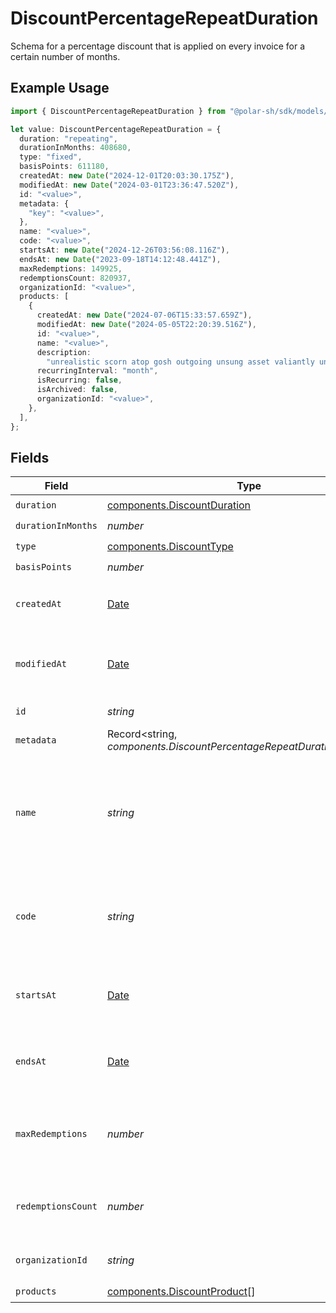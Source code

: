 # DiscountPercentageRepeatDuration

Schema for a percentage discount that is applied on every invoice
for a certain number of months.

## Example Usage

```typescript
import { DiscountPercentageRepeatDuration } from "@polar-sh/sdk/models/components/discountpercentagerepeatduration.js";

let value: DiscountPercentageRepeatDuration = {
  duration: "repeating",
  durationInMonths: 408680,
  type: "fixed",
  basisPoints: 611180,
  createdAt: new Date("2024-12-01T20:03:30.175Z"),
  modifiedAt: new Date("2024-03-01T23:36:47.520Z"),
  id: "<value>",
  metadata: {
    "key": "<value>",
  },
  name: "<value>",
  code: "<value>",
  startsAt: new Date("2024-12-26T03:56:08.116Z"),
  endsAt: new Date("2023-09-18T14:12:48.441Z"),
  maxRedemptions: 149925,
  redemptionsCount: 820937,
  organizationId: "<value>",
  products: [
    {
      createdAt: new Date("2024-07-06T15:33:57.659Z"),
      modifiedAt: new Date("2024-05-05T22:20:39.516Z"),
      id: "<value>",
      name: "<value>",
      description:
        "unrealistic scorn atop gosh outgoing unsung asset valiantly unfortunately",
      recurringInterval: "month",
      isRecurring: false,
      isArchived: false,
      organizationId: "<value>",
    },
  ],
};
```

## Fields

| Field                                                                                         | Type                                                                                          | Required                                                                                      | Description                                                                                   |
| --------------------------------------------------------------------------------------------- | --------------------------------------------------------------------------------------------- | --------------------------------------------------------------------------------------------- | --------------------------------------------------------------------------------------------- |
| `duration`                                                                                    | [components.DiscountDuration](../../models/components/discountduration.md)                    | :heavy_check_mark:                                                                            | N/A                                                                                           |
| `durationInMonths`                                                                            | *number*                                                                                      | :heavy_check_mark:                                                                            | N/A                                                                                           |
| `type`                                                                                        | [components.DiscountType](../../models/components/discounttype.md)                            | :heavy_check_mark:                                                                            | N/A                                                                                           |
| `basisPoints`                                                                                 | *number*                                                                                      | :heavy_check_mark:                                                                            | N/A                                                                                           |
| `createdAt`                                                                                   | [Date](https://developer.mozilla.org/en-US/docs/Web/JavaScript/Reference/Global_Objects/Date) | :heavy_check_mark:                                                                            | Creation timestamp of the object.                                                             |
| `modifiedAt`                                                                                  | [Date](https://developer.mozilla.org/en-US/docs/Web/JavaScript/Reference/Global_Objects/Date) | :heavy_check_mark:                                                                            | Last modification timestamp of the object.                                                    |
| `id`                                                                                          | *string*                                                                                      | :heavy_check_mark:                                                                            | The ID of the object.                                                                         |
| `metadata`                                                                                    | Record<string, *components.DiscountPercentageRepeatDurationMetadata*>                         | :heavy_check_mark:                                                                            | N/A                                                                                           |
| `name`                                                                                        | *string*                                                                                      | :heavy_check_mark:                                                                            | Name of the discount. Will be displayed to the customer when the discount is applied.         |
| `code`                                                                                        | *string*                                                                                      | :heavy_check_mark:                                                                            | Code customers can use to apply the discount during checkout.                                 |
| `startsAt`                                                                                    | [Date](https://developer.mozilla.org/en-US/docs/Web/JavaScript/Reference/Global_Objects/Date) | :heavy_check_mark:                                                                            | Timestamp after which the discount is redeemable.                                             |
| `endsAt`                                                                                      | [Date](https://developer.mozilla.org/en-US/docs/Web/JavaScript/Reference/Global_Objects/Date) | :heavy_check_mark:                                                                            | Timestamp after which the discount is no longer redeemable.                                   |
| `maxRedemptions`                                                                              | *number*                                                                                      | :heavy_check_mark:                                                                            | Maximum number of times the discount can be redeemed.                                         |
| `redemptionsCount`                                                                            | *number*                                                                                      | :heavy_check_mark:                                                                            | Number of times the discount has been redeemed.                                               |
| `organizationId`                                                                              | *string*                                                                                      | :heavy_check_mark:                                                                            | The organization ID.                                                                          |
| `products`                                                                                    | [components.DiscountProduct](../../models/components/discountproduct.md)[]                    | :heavy_check_mark:                                                                            | N/A                                                                                           |